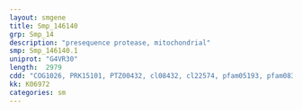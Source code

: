```yaml
---
layout: smgene
title: Smp_146140
grp: Smp_14
description: "presequence protease, mitochondrial"
smp: Smp_146140.1
uniprot: "G4VR30"
length:  2979
cdd: "COG1026, PRK15101, PTZ00432, cl08432, cl22574, pfam05193, pfam08367"
kk: K06972
categories: sm
---
```

